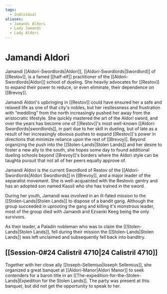 ```yaml
---
tags:
  - Individual
aliases:
  - Jamandi Aldori
  - Lady Jamandi
  - Lady Aldori
---
```

# Jamandi Aldori
Jamandi [[Aldori-Swordlords|Aldori]], [[Aldori-Swordlords|Swordlord]] of [[Restov]], is a famed [[half-elf]] practitioner of the [[Aldori-Swordlords|Aldori]] school of dueling. She heavily advocates for [[Restov]] to expand their power to reduce, or even eliminate, their dependence on [[Brevoy]].

Jamandi Aldori's upbringing in [[Restov]] could have ensured her a safe and relaxed life as one of that city's nobles, but her restlessness and frustration with “meddling” from the north increasingly pushed her away from the aristocratic lifestyle. She quickly mastered the art of the Aldori sword, and over the years has become one of [[Restov]]'s most well-known [[Aldori-Swordlords|swordlords]], in part due to her skill in dueling, but of late as a result of her increasingly obvious pushes to expand [[Restov]]'s power in directions that minimize reliance upon the rest of [[Brevoy]]. Beyond organizing the push into the [[Stolen-Lands|Stolen Lands]] and her desire to foster a new ally to the south, she hopes some day to found additional dueling schools beyond [[Brevoy]]'s borders where the Aldori style can be taughta pursuit that not all of her peers equally approve of.

Jamandi Aldori is the current Swordlord of Restov of the [[Aldori-Swordlords|Aldori Swordlords]] in [[Brevoy]], and a major leader of the separatist movement. She is well-acquainted with the Restovic gentry and has an adopted son named Kassil who she has trained in the sword. 

During her youth, Jamandi was involved in an ill-fated mission to the [[Stolen-Lands|Stolen Lands]] to dispose of a bandit gang. Although the group succeeded in uprooting the gang and killing it's monstrous leader, most of the group died with Jamandi and Ezvanki Keeg being the only survivors.

As their leader, a Paladin nobleman who was to claim the [[Stolen-Lands|Stolen Lands]], fell during their mission the [[Stolen-Lands|Stolen Lands]] was left unclaimed and subsequently fell back into banditry. 

## [[Session-0#24 Calistril 4710|24 Calistril 4710]]
Together with her close ally [[Ioseph-Sellemius|Ioseph Sellemius]], she organized a great banquet at [[Aldori-Manor|Aldori Manor]] to seek contenders for a baron title in an [[The-expedition-for-the-Stolen-Lands|Expedition for the Stolen Lands]]. The party was present at this banquet, but did not get the opportunity to speak to her. 